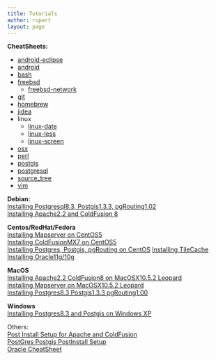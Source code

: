 ```yaml
---
title: Tutorials
author: rupert
layout: page
---
```


**CheatSheets:**

* [android-eclipse](/cheatsheets/android-eclipse.html)
* [android](/cheatsheets/android.html)
* [bash](/cheatsheets/bash.html)
* [freebsd](/cheatsheets/freebsd.html)
	* [freebsd-network](/cheatsheets/freebsd-network.html)
* [git](/cheatsheets/git.html)
* [homebrew](/cheatsheets/homebrew.html)
* [jidea](/cheatsheets/jidea.html)
* linux
	* [linux-date](/cheatsheets/linux-date.html)
	* [linux-less](/cheatsheets/linux-less.html)
	* [linux-screen](/cheatsheets/linux-screen.html)
* [osx](/cheatsheets/osx.html)
* [perl](/cheatsheets/perl.html)
* [postgis](/cheatsheets/postgis.html)
* [postgresql](/cheatsheets/postgresql.html)
* [source_tree](/cheatsheets/source_tree.html)
* [vim](/cheatsheets/vim.html)

**Debian:**  
[Installing Postgresql8.3, Postgis1.3.3, pgRouting1.02][1]  
[Installing Apache2.2 and ColdFusion 8][2]

**Centos/RedHat/Fedora**  
[Installing Mapserver on CentOS5][3]  
[Installing ColdFusionMX7 on CentOS5][4]  
[Installing Postgres, Postgis, pgRouting on CentOS][5]
[Installing TileCache][6]  
[Installing Oracle11g/10g][7]

**MacOS**  
[Installing Apache2.2 ColdFusion8 on MacOSX10.5.2 Leopard][8]  
[Installing Mapserver on MacOSX10.5.2 Leopard][9]  
[ Installing Postgres8.3 Postgis1.3.3 pgRouting1.00][10]

**Windows**  
[Installing Postgres8.3 and Postgis on Windows XP][11]

Others:  
[Post Install Setup for Apache and ColdFusion][4]  
[PostGres Postgis PostInstall Setup][12]  
[Oracle CheatSheet][14]

 [1]: /wordpress/2008/05/installing-postgresql-postgis-pgrouting-on-debian/
 [2]: /wordpress/2007/08/debian-howto-apache-22-coldfusion/
 [3]: /wordpress/2008/03/installing-mapserver-on-debian-reprise/
 [4]: /wordpress/2008/05/post-install-apache2x-coldfusion-8/
 [5]: /wordpress/2007/04/installing-postgres-and-postgis-in-linux/
 [6]: /wordpress/2007/07/installing-tilecache/
 [7]: /wordpress/2008/07/installing-oracle-x64-on-centos5/
 [8]: /wordpress/2008/05/installing-apache22-coldfusion8-on-mac-os-x-leopard/
 [9]: /wordpress/2008/07/installing-mapserver-on-macosx-by-source/
 [10]: /wordpress/2008/05/installing-postgres83-postgis133-pgrouting-on-macosx-leopard/
 [11]: /wordpress/2008/03/installing-postgres83-and-postgis-on-windows/
 [12]: /wordpress/2008/06/postgres-postgis-postinstall/
 [13]: /wordpress/2010/11/postgres-postgis-cheatsheet-v2-2/
 [14]: /wordpress/2008/08/oracle-sql-cheatsheet/
